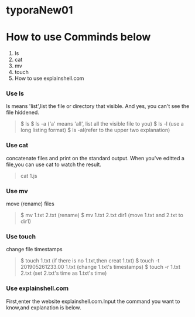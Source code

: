 # typoraNew01
# How to use Comminds below
1. ls
2. cat
3. mv
4. touch
5. How to use explainshell.com

### Use ls
ls means 'list',list the file or directory that visible. And yes, you can't see the file hiddened.
> $ ls
> $ ls -a ('a' means 'all', list all the visible file to you)
> $ ls -l (use a long listing format)
> $ ls -al(refer to the upper two explanation)

### Use cat
concatenate files and print on the standard output. When you've editted a file,you can use cat to watch the result.
> cat 1.js

### Use mv
move (rename) files
> $ mv 1.txt 2.txt  (rename)
> $ mv 1.txt 2.txt dir1 (move 1.txt and 2.txt to dir1)

### Use touch
change file timestamps
> $ touch 1.txt (if there is no 1.txt,then creat 1.txt)
> $ touch -t 201905261233.00 1.txt (change 1.txt's timestamps)
> $ touch -r 1.txt 2.txt (set 2.txt's time as 1.txt's time)

### Use explainshell.com
First,enter the website explainshell.com.Input the command you want to know,and explanation is below.
